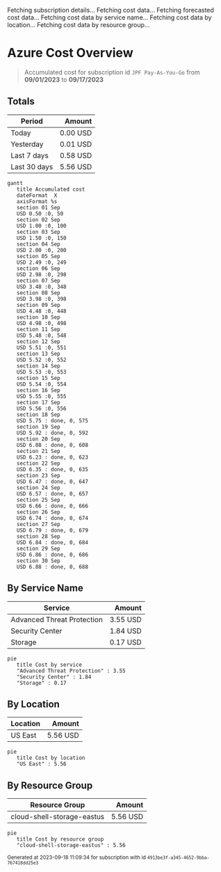 Fetching subscription details...
Fetching cost data...
Fetching forecasted cost data...
Fetching cost data by service name...
Fetching cost data by location...
Fetching cost data by resource group...
# Azure Cost Overview

> Accumulated cost for subscription id `JPF Pay-As-You-Go` from **09/01/2023** to **09/17/2023**

## Totals

|Period|Amount|
|---|---:|
|Today|0.00 USD|
|Yesterday|0.01 USD|
|Last 7 days|0.58 USD|
|Last 30 days|5.56 USD|

```mermaid
gantt
   title Accumulated cost
   dateFormat  X
   axisFormat %s
   section 01 Sep
   USD 0.50 :0, 50
   section 02 Sep
   USD 1.00 :0, 100
   section 03 Sep
   USD 1.50 :0, 150
   section 04 Sep
   USD 2.00 :0, 200
   section 05 Sep
   USD 2.49 :0, 249
   section 06 Sep
   USD 2.98 :0, 298
   section 07 Sep
   USD 3.48 :0, 348
   section 08 Sep
   USD 3.98 :0, 398
   section 09 Sep
   USD 4.48 :0, 448
   section 10 Sep
   USD 4.98 :0, 498
   section 11 Sep
   USD 5.48 :0, 548
   section 12 Sep
   USD 5.51 :0, 551
   section 13 Sep
   USD 5.52 :0, 552
   section 14 Sep
   USD 5.53 :0, 553
   section 15 Sep
   USD 5.54 :0, 554
   section 16 Sep
   USD 5.55 :0, 555
   section 17 Sep
   USD 5.56 :0, 556
   section 18 Sep
   USD 5.75 : done, 0, 575
   section 19 Sep
   USD 5.92 : done, 0, 592
   section 20 Sep
   USD 6.08 : done, 0, 608
   section 21 Sep
   USD 6.23 : done, 0, 623
   section 22 Sep
   USD 6.35 : done, 0, 635
   section 23 Sep
   USD 6.47 : done, 0, 647
   section 24 Sep
   USD 6.57 : done, 0, 657
   section 25 Sep
   USD 6.66 : done, 0, 666
   section 26 Sep
   USD 6.74 : done, 0, 674
   section 27 Sep
   USD 6.79 : done, 0, 679
   section 28 Sep
   USD 6.84 : done, 0, 684
   section 29 Sep
   USD 6.86 : done, 0, 686
   section 30 Sep
   USD 6.88 : done, 0, 688
```

## By Service Name

|Service|Amount|
|---|---:|
|Advanced Threat Protection|3.55 USD|
|Security Center|1.84 USD|
|Storage|0.17 USD|

```mermaid
pie
   title Cost by service
   "Advanced Threat Protection" : 3.55
   "Security Center" : 1.84
   "Storage" : 0.17
```

## By Location

|Location|Amount|
|---|---:|
|US East|5.56 USD|

```mermaid
pie
   title Cost by location
   "US East" : 5.56
```

## By Resource Group

|Resource Group|Amount|
|---|---:|
|cloud-shell-storage-eastus|5.56 USD|

```mermaid
pie
   title Cost by resource group
   "cloud-shell-storage-eastus" : 5.56
```

<sup>Generated at 2023-09-18 11:09:34 for subscription with id `4913be3f-a345-4652-9bba-767418dd25e3`</sup>

